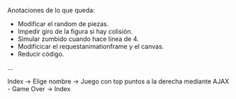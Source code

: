 Anotaciones de lo que queda:
- Modificar el random de piezas.
- Impedir giro de la figura si hay colisión.
- Simular zumbido cuando hace linea de 4.
- Modificicar el requestanimationframe y el canvas.
- Reducir código.

...

Index -> Elige nombre -> Juego con top puntos a la derecha mediante AJAX - Game Over -> Index 